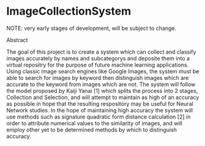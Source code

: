 # ImageCollectionSystem

NOTE: very early stages of development, will be subject to change.

Abstract

The goal of this project is to create a system which can collect and classify images accurately by names and subcategorys and deposite them into a virtual repositry for the purpose of future machine learning applications. Using classic image search engines like Google Images, the system must be able to search for images by keyword then distinguish images which are accurate to the keyword from images which are not. The system will follow the model proposed by Kaiji Yanai [1] which splits the process into 2 stages, Collection and Selection, and will attempt to maintain as high of an accuracy as possible in hope that the resulting respository may be useful for Neural Network studies. In the hope of maintaining high accuracy the system will use methods such as signature quadratic form distance calculation [2] in order to attribute numerical values to the similarity of images, and will employ other yet to be determined methods by which to distinguish accuracy. 

